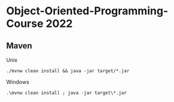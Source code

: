 # Object-Oriented-Programming-Course 2022

## Maven
Unix
```console
./mvnw clean install && java -jar target/*.jar
```
Windows
```console
.\mvnw clean install ; java -jar target\*.jar
```
